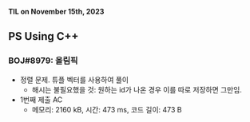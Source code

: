 **TIL on November 15th, 2023**

## PS Using C++
### BOJ#8979: 올림픽
* 정렬 문제. 튜플 벡터를 사용하여 풀이
    - 해시는 불필요했을 것: 원하는 id가 나온 경우 이를 따로 저장하면 그만임.
* 1번째 제출 AC
    - 메모리: 2160 kB, 시간: 473 ms, 코드 길이: 473 B
